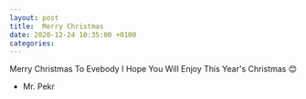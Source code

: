 ```yaml
---
layout: post
title:  Merry Christmas
date: 2020-12-24 10:35:00 +0100
categories: 
---
```

Merry Christmas To Evebody I Hope You Will Enjoy This Year's Christmas 😊

- Mr. Pekr